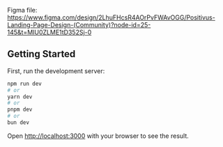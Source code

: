 Figma file:
https://www.figma.com/design/2LhuFHcsR4AOrPvFWAvOGG/Positivus-Landing-Page-Design-(Community)?node-id=25-145&t=MIU0ZLME1tD352Sj-0

## Getting Started

First, run the development server:

```bash
npm run dev
# or
yarn dev
# or
pnpm dev
# or
bun dev
```

Open [http://localhost:3000](http://localhost:3000) with your browser to see the result.
